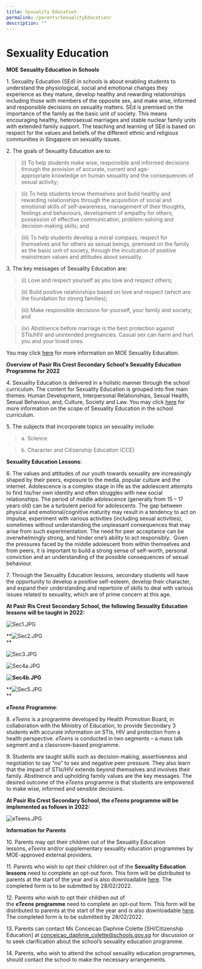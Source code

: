 ```yaml
---
title: Sexuality Education
permalink: /parents/SexualityEducation/
description: ""
---
```

Sexuality Education
===================

**MOE** **Sexuality Education in Schools**  

1. Sexuality Education (SEd) in schools is about enabling students to understand the physiological, social and emotional changes they experience as they mature, develop healthy and rewarding relationships including those with members of the opposite sex, and make wise, informed and responsible decisions on sexuality matters. SEd is premised on the importance of the family as the basic unit of society. This means encouraging healthy, heterosexual marriages and stable nuclear family units with extended family support. The teaching and learning of SEd is based on respect for the values and beliefs of the different ethnic and religious communities in Singapore on sexuality issues.  

  

2\. The goals of Sexuality Education are to:

> (i) To help students make wise, responsible and informed decisions through the provision of accurate, current and age-appropriate knowledge on human sexuality and the consequences of sexual activity;

> (ii) To help students know themselves and build healthy and rewarding relationships through the acquisition of social and emotional skills of self-awareness, management of their thoughts, feelings and behaviours, development of empathy for others, possession of effective communication, problem-solving and decision-making skills; and

> (iii) To help students develop a moral compass, respect for themselves and for others as sexual beings, premised on the family as the basic unit of society, through the inculcation of positive mainstream values and attitudes about sexuality.

  

3\. The key messages of Sexuality Education are:

> (i) Love and respect yourself as you love and respect others;

> (ii) Build positive relationships based on love and respect (which are the foundation for strong families);

> (iii) Make responsible decisions for yourself, your family and society; and

> (iv) Abstinence before marriage is the best protection against STIs/HIV and unintended pregnancies. Casual sex can harm and hurt you and your loved ones.

  

You may click [here](https://www.moe.gov.sg/programmes/sexuality-education) for more information on MOE Sexuality Education.  

  

**Overview of Pasir Ris Crest Secondary School’s Sexuality Education Programme for 2022**  

4\. Sexuality Education is delivered in a holistic manner through the school curriculum. The content for Sexuality Education is grouped into five main themes: Human Development, Interpersonal Relationships, Sexual Health, Sexual Behaviour, and, Culture, Society and Law. You may click [here](https://www.moe.gov.sg/programmes/sexuality-education/scope-and-teaching-approach) for more information on the scope of Sexuality Education in the school curriculum.  

  

5\. The subjects that incorporate topics on sexuality include:

> a. Science

> b. Character and Citizenship Education (CCE)

  

**Sexuality Education Lessons**:

6\. The values and attitudes of our youth towards sexuality are increasingly shaped by their peers, exposure to the media, popular culture and the internet. Adolescence is a complex stage in life as the adolescent attempts to find his/her own identity and often struggles with new social relationships. The period of middle adolescence (generally from 15 – 17 years old) can be a turbulent period for adolescents. The gap between physical and emotional/cognitive maturity may result in a tendency to act on impulse, experiment with various activities (including sexual activities), sometimes without understanding the unpleasant consequences that may arise from such experimentation. The need for peer acceptance can be overwhelmingly strong, and hinder one’s ability to act responsibly.  Given the pressures faced by the middle adolescent from within themselves and from peers, it is important to build a strong sense of self-worth, personal conviction and an understanding of the possible consequences of sexual behaviour.

  

7\. Through the Sexuality Education lessons, secondary students will have the opportunity to develop a positive self-esteem, develop their character, and expand their understanding and repertoire of skills to deal with various issues related to sexuality, which are of prime concern at this age.

  

**At Pasir Ris Crest Secondary School, the following Sexuality Education lessons will be taught in 2022:**

![Sec1.JPG](https://prcss.moe.edu.sg/qql/slot/u200/pdf/SED/Sec1.JPG)  

  

**![Sec2.JPG](https://prcss.moe.edu.sg/qql/slot/u200/pdf/SED/Sec2.JPG)  
**

  

  

  

  

  

![Sec3.JPG](https://prcss.moe.edu.sg/qql/slot/u200/pdf/SED/Sec3.JPG)  

  

  

  

  

  

![Sec4a.JPG](https://prcss.moe.edu.sg/qql/slot/u200/pdf/SED/Sec4a.JPG)

  

  

  

  

  

  

  

  

  

**![Sec4b.JPG](https://prcss.moe.edu.sg/qql/slot/u200/pdf/SED/Sec4b.JPG)**

  

**![Sec5.JPG](https://prcss.moe.edu.sg/qql/slot/u200/pdf/SED/Sec5.JPG)  
**

**_eTeens_** **Programme**:  

8. _eTeens_ is a programme developed by Health Promotion Board, in collaboration with the Ministry of Education, to provide Secondary 3 students with accurate information on STIs, HIV and protection from a health perspective. _eTeens_ is conducted in two segments – a mass talk segment and a classroom-based programme.

  

9\. Students are taught skills such as decision-making, assertiveness and negotiation to say “no” to sex and negative peer pressure. They also learn that the impact of STIs/HIV extends beyond themselves and involves their family. Abstinence and upholding family values are the key messages. The desired outcome of the _eTeens_ programme is that students are empowered to make wise, informed and sensible decisions.

  

**At Pasir Ris Crest Secondary School, the _eTeens_ programme will be implemented as follows in 2022:**

![eTeens.JPG](https://prcss.moe.edu.sg/qql/slot/u200/pdf/SED/eTeens.JPG)  

  

  

  

**Information for Parents**  

10\. Parents may opt their children out of the Sexuality Education lessons, _eTeens_ and/or supplementary sexuality education programmes by MOE-approved external providers.  

  

11\. Parents who wish to opt their children out of the **Sexuality Education lessons** need to complete an opt-out form. This form will be distributed to parents at the start of the year and is also downloadable [here](https://prcss.moe.edu.sg/qql/slot/u200/pdf/SED/GY%20consent%20from_2022.pdf). The completed form is to be submitted by 28/02/2022.

  

12\. Parents who wish to opt their children out of the **_eTeens_** **programme** need to complete an opt-out form. This form will be distributed to parents at the start of the year and is also downloadable [here](https://prcss.moe.edu.sg/qql/slot/u200/pdf/SED/ETeens__consent%20Form%202022.pdf). The completed form is to be submitted by 28/02/2022.

  

13\. Parents can contact Ms Conceicao Daphnie Colette \[SH/Citizenship Education\] at [conceicao\_daphnie\_colette@schools.gov.sg](mailto:conceicao_daphnie_colette@schools.gov.sg) for discussion or to seek clarification about the school’s sexuality education programme.

  

14\. Parents, who wish to attend the school sexuality education programmes, should contact the school to make the necessary arrangements.
